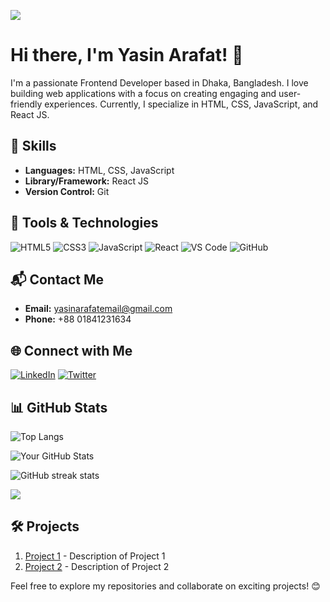 ![](https://i.ibb.co/Z2THqFJ/Top-10-Front-End-Developer-Skills-That-You-Need-in-2022.png)
# Hi there, I'm Yasin Arafat! 👋

I'm a passionate Frontend Developer based in Dhaka, Bangladesh. I love building web applications with a focus on creating engaging and user-friendly experiences. Currently, I specialize in HTML, CSS, JavaScript, and React JS.

## 🚀 Skills

- **Languages:** HTML, CSS, JavaScript
- **Library/Framework:** React JS
- **Version Control:** Git


## 🔧 Tools & Technologies

![HTML5](https://img.shields.io/badge/HTML5-E34F26?style=for-the-badge&logo=html5&logoColor=white)
![CSS3](https://img.shields.io/badge/CSS3-1572B6?style=for-the-badge&logo=css3&logoColor=white)
![JavaScript](https://img.shields.io/badge/JavaScript-F7DF1E?style=for-the-badge&logo=javascript&logoColor=black)
![React](https://img.shields.io/badge/React-61DAFB?style=for-the-badge&logo=react&logoColor=black)
![VS Code](https://img.shields.io/badge/VS_Code-007ACC?style=for-the-badge&logo=visual-studio-code&logoColor=white)
![GitHub](https://img.shields.io/badge/GitHub-181717?style=for-the-badge&logo=github&logoColor=white)
## 📬 Contact Me

- **Email:** yasinarafatemail@gmail.com
- **Phone:** +88 01841231634

## 🌐 Connect with Me


[![LinkedIn](https://img.shields.io/badge/LinkedIn-0077B5?style=for-the-badge&logo=linkedin&logoColor=white)](https://www.linkedin.com/in/yasin-arafat1/)
[![Twitter](https://img.shields.io/badge/Twitter-1DA1F2?style=for-the-badge&logo=twitter&logoColor=white)](https://twitter.com/yourtwitterhandle)

## 📊 GitHub Stats

![Top Langs](https://github-readme-stats.vercel.app/api/top-langs/?username=yasinarafat99)

![Your GitHub Stats](https://github-readme-stats.vercel.app/api?username=yasinarafat99&true&count_private=true)


![GitHub streak stats](https://github-readme-streak-stats.herokuapp.com/?user=yasinarafat99) 


![](https://komarev.com/ghpvc/?username=yasinarafat99&color=green)

## 🛠️ Projects


1. [Project 1](https://github.com/yourusername/project1) - Description of Project 1
2. [Project 2](https://github.com/yourusername/project2) - Description of Project 2

Feel free to explore my repositories and collaborate on exciting projects! 😊














